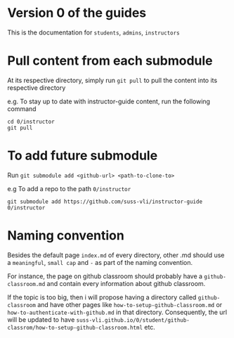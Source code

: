# Version 0 of the guides

This is the documentation for `students`, `admins`, `instructors`

# Pull content from each submodule

At its respective directory, simply run `git pull` to pull the content into its respective directory

e.g. To stay up to date with instructor-guide content, run the following command

```
cd 0/instructor
git pull
```
# To add future submodule

Run `git submodule add <github-url> <path-to-clone-to>`

e.g To add a repo to the path `0/instructor`
```
git submodule add https://github.com/suss-vli/instructor-guide 0/instructor
```

# Naming convention

Besides the default page `index.md` of every directory, other .md should use a `meaningful`, `small cap` and `-` as part of the naming convention.

For instance, the page on github classroom should probably have a `github-classroom.md` and contain every information about github classroom. 

If the topic is too big, then i will propose having a directory called `github-classroom` and have other pages like `how-to-setup-github-classroom.md` or `how-to-authenticate-with-github.md` in that directory. Consequently, the url will be updated to have `suss-vli.github.io/0/student/github-classrom/how-to-setup-github-classroom.html` etc. 
